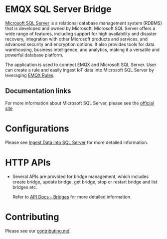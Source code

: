 # EMQX SQL Server Bridge

[Microsoft SQL Server](https://www.microsoft.com/en-us/sql-server) is a relational database management system (RDBMS) that is developed and owned by Microsoft.
Microsoft SQL Server offers a wide range of features, including support for high availability and disaster recovery,
integration with other Microsoft products and services, and advanced security and encryption options.
It also provides tools for data warehousing, business intelligence, and analytics, making it a versatile and powerful database platform.

The application is used to connect EMQX and Microsoft SQL Server.
User can create a rule and easily ingest IoT data into Microsoft SQL Server by leveraging
[EMQX Rules](https://docs.emqx.com/en/enterprise/v5.0/data-integration/rules.html).


## Documentation links

For more information about Microsoft SQL Server, please see the [official site](https://learn.microsoft.com/en-us/sql/sql-server/?view=sql-server-ver16)

# Configurations

Please see [Ingest Data into SQL Server](https://www.emqx.io/docs/en/v5.0/data-integration/data-bridge-sqlserver.html) for more detailed information.

# HTTP APIs

- Several APIs are provided for bridge management, which includes create bridge,
  update bridge, get bridge, stop or restart bridge and list bridges etc.

  Refer to [API Docs - Bridges](https://docs.emqx.com/en/enterprise/v5.0/admin/api-docs.html#tag/Bridges) for more detailed information.


# Contributing

Please see our [contributing.md](../../CONTRIBUTING.md).
